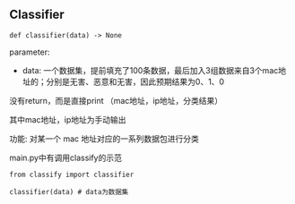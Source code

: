 ## Classifier

`def classifier(data) -> None`

parameter:

+ data: 一个数据集，提前填充了100条数据，最后加入3组数据来自3个mac地址的；分别是无害、恶意和无害，因此预期结果为0、1、0

没有return，而是直接print	（mac地址，ip地址，分类结果）

其中mac地址，ip地址为手动输出

功能: 对某一个 mac 地址对应的一系列数据包进行分类



main.py中有调用classify的示范

```
from classify import classifier

classifier(data) # data为数据集
```

